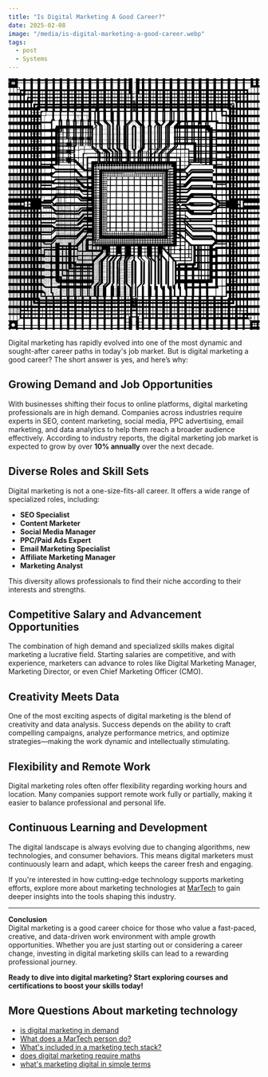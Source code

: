 ```yaml
---
title: "Is Digital Marketing A Good Career?"
date: 2025-02-08
image: "/media/is-digital-marketing-a-good-career.webp"
tags:
  - post
  - Systems
---
```


![Is Digital Marketing A Good Career?](/media/is-digital-marketing-a-good-career.webp)

Digital marketing has rapidly evolved into one of the most dynamic and sought-after career paths in today's job market. But is digital marketing a good career? The short answer is yes, and here’s why:

## Growing Demand and Job Opportunities

With businesses shifting their focus to online platforms, digital marketing professionals are in high demand. Companies across industries require experts in SEO, content marketing, social media, PPC advertising, email marketing, and data analytics to help them reach a broader audience effectively. According to industry reports, the digital marketing job market is expected to grow by over **10% annually** over the next decade.

## Diverse Roles and Skill Sets

Digital marketing is not a one-size-fits-all career. It offers a wide range of specialized roles, including:

- **SEO Specialist**  
- **Content Marketer**  
- **Social Media Manager**  
- **PPC/Paid Ads Expert**  
- **Email Marketing Specialist**  
- **Affiliate Marketing Manager**  
- **Marketing Analyst**

This diversity allows professionals to find their niche according to their interests and strengths.

## Competitive Salary and Advancement Opportunities

The combination of high demand and specialized skills makes digital marketing a lucrative field. Starting salaries are competitive, and with experience, marketers can advance to roles like Digital Marketing Manager, Marketing Director, or even Chief Marketing Officer (CMO).

## Creativity Meets Data

One of the most exciting aspects of digital marketing is the blend of creativity and data analysis. Success depends on the ability to craft compelling campaigns, analyze performance metrics, and optimize strategies—making the work dynamic and intellectually stimulating.

## Flexibility and Remote Work

Digital marketing roles often offer flexibility regarding working hours and location. Many companies support remote work fully or partially, making it easier to balance professional and personal life.

## Continuous Learning and Development

The digital landscape is always evolving due to changing algorithms, new technologies, and consumer behaviors. This means digital marketers must continuously learn and adapt, which keeps the career fresh and engaging.

If you're interested in how cutting-edge technology supports marketing efforts, explore more about marketing technologies at [MarTech](https://marketer.it.com/posts/martech) to gain deeper insights into the tools shaping this industry.

---

**Conclusion**  
Digital marketing is a good career choice for those who value a fast-paced, creative, and data-driven work environment with ample growth opportunities. Whether you are just starting out or considering a career change, investing in digital marketing skills can lead to a rewarding professional journey.

**Ready to dive into digital marketing? Start exploring courses and certifications to boost your skills today!**

## More Questions About marketing technology

- [is digital marketing in demand](/posts/is-digital-marketing-in-demand)
- [What does a MarTech person do?](/posts/what-does-a-martech-person-do)
- [What's included in a marketing tech stack?](/posts/what-s-included-in-a-marketing-tech-stack)
- [does digital marketing require maths](/posts/does-digital-marketing-require-maths)
- [what's marketing digital in simple terms](/posts/what-s-marketing-digital-in-simple-terms)
